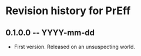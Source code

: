 # Revision history for PrEff
## 0.1.0.0 -- YYYY-mm-dd

* First version. Released on an unsuspecting world.
